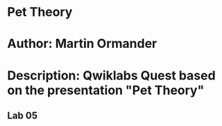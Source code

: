 # Pet Theory

# Author: Martin Ormander

# Description: Qwiklabs Quest based on the presentation "Pet Theory"

## Lab 05

